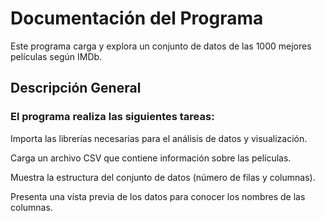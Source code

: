 # Documentación del Programa
Este programa carga y explora un conjunto de datos de las 1000 mejores películas según IMDb.

## Descripción General
### El programa realiza las siguientes tareas:

Importa las librerías necesarias para el análisis de datos y visualización.

Carga un archivo CSV que contiene información sobre las películas.

Muestra la estructura del conjunto de datos (número de filas y columnas).

Presenta una vista previa de los datos para conocer los nombres de las columnas.

